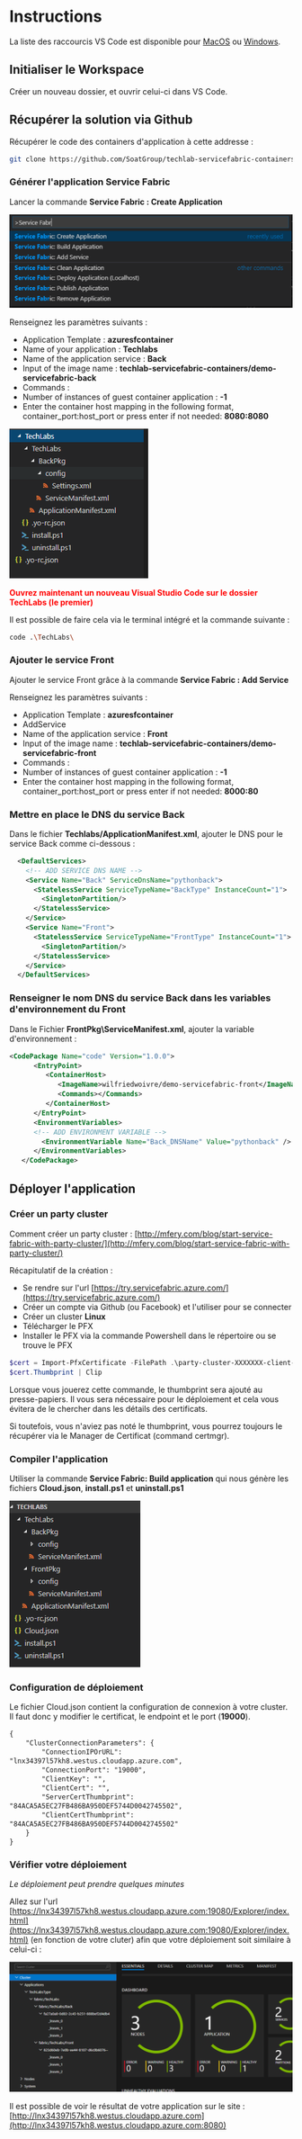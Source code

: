 # Instructions

La liste des raccourcis VS Code est disponible pour [MacOS](https://code.visualstudio.com/shortcuts/keyboard-shortcuts-macos.pdf) ou [Windows](https://code.visualstudio.com/shortcuts/keyboard-shortcuts-windows.pdf).

## Initialiser le Workspace 

Créer un nouveau dossier, et ouvrir celui-ci dans VS Code.

## Récupérer la solution via Github

Récupérer le code des containers d'application à cette addresse :

```bash
git clone https://github.com/SoatGroup/techlab-servicefabric-containers.git
```

### Générer l'application Service Fabric

Lancer la commande  **Service Fabric : Create Application**

![](assets/01-vscode-commands.png)

Renseignez les paramètres suivants : 
* Application Template : **azuresfcontainer**
* Name of your application : **Techlabs**
* Name of the application service : **Back**
* Input of the image name : **techlab-servicefabric-containers/demo-servicefabric-back**
* Commands : 
* Number of instances of guest container application : **-1**
* Enter the container host mapping in the following format, container_port:host_port or press enter if not needed: **8080:8080**

![](assets/02-create-application.png)

<span style="color:red">**Ouvrez maintenant un nouveau Visual Studio Code sur le dossier TechLabs (le premier)**</span>

Il est possible de faire cela via le terminal intégré et la commande suivante :

```bash
code .\TechLabs\
```

### Ajouter le service Front

Ajouter le service Front grâce à la commande **Service Fabric : Add Service**

Renseignez les paramètres suivants : 
* Application Template : **azuresfcontainer**
* AddService
* Name of the application service : **Front**
* Input of the image name : **techlab-servicefabric-containers/demo-servicefabric-front**
* Commands : 
* Number of instances of guest container application : **-1**
* Enter the container host mapping in the following format, container_port:host_port or press enter if not needed: **8000:80**

### Mettre en place le DNS du service Back 
Dans le fichier **Techlabs/ApplicationManifest.xml**, ajouter le DNS pour le service Back comme ci-dessous : 

```xml
  <DefaultServices>
    <!-- ADD SERVICE DNS NAME -->
    <Service Name="Back" ServiceDnsName="pythonback">
      <StatelessService ServiceTypeName="BackType" InstanceCount="1">
        <SingletonPartition/>
      </StatelessService>
    </Service>
    <Service Name="Front">
      <StatelessService ServiceTypeName="FrontType" InstanceCount="1">
        <SingletonPartition/>
      </StatelessService>
    </Service>
  </DefaultServices>
```

### Renseigner le nom DNS du service Back dans les variables d'environnement du Front

Dans le Fichier **FrontPkg\ServiceManifest.xml**, ajouter la variable d'environnement : 

```xml
<CodePackage Name="code" Version="1.0.0">
      <EntryPoint>
         <ContainerHost>
            <ImageName>wilfriedwoivre/demo-servicefabric-front</ImageName>
            <Commands></Commands>
         </ContainerHost>
      </EntryPoint>
      <EnvironmentVariables>
      <!-- ADD ENVIRONMENT VARIABLE -->
        <EnvironmentVariable Name="Back_DNSName" Value="pythonback" />
      </EnvironmentVariables> 
   </CodePackage>
```

## Déployer l'application 

### Créer un party cluster

Comment créer un party cluster : [http://mfery.com/blog/start-service-fabric-with-party-cluster/](http://mfery.com/blog/start-service-fabric-with-party-cluster/)

Récapitulatif de la création : 

* Se rendre sur l'url [https://try.servicefabric.azure.com/](https://try.servicefabric.azure.com/)
* Créer un compte via Github (ou Facebook) et l'utiliser pour se connecter
* Créer un cluster **Linux**
* Télécharger le PFX
* Installer le PFX via la commande Powershell dans le répertoire ou se trouve le PFX
```powershell
$cert = Import-PfxCertificate -FilePath .\party-cluster-XXXXXXX-client-cert.pfx -CertStoreLocation Cert:\CurrentUser\My -Password (ConvertTo-SecureString 1234567890 -AsPlainText -Force)
$cert.Thumbprint | Clip
```
Lorsque vous jouerez cette commande, le thumbprint sera ajouté au presse-papiers.
Il vous sera nécessaire pour le déploiement et cela vous évitera de le chercher dans les détails des certificats.

Si toutefois, vous n'aviez pas noté le thumbprint, vous pourrez toujours le récupérer via le Manager de Certificat (command certmgr).

### Compiler l'application 

Utiliser la commande **Service Fabric: Build application** qui nous génère les fichiers **Cloud.json**, **install.ps1** et **uninstall.ps1**

![](assets/03-after-build.png)

### Configuration de déploiement

Le fichier Cloud.json contient la configuration de connexion à votre cluster.
Il faut donc y modifier le certificat, le endpoint et le port (**19000**).
```Js
{
    "ClusterConnectionParameters": {
        "ConnectionIPOrURL": "lnx34397l57kh8.westus.cloudapp.azure.com",
        "ConnectionPort": "19000",
        "ClientKey": "",
        "ClientCert": "",
        "ServerCertThumbprint": "84ACA5A5EC27FB486BA950DEF5744D0042745502",
        "ClientCertThumbprint": "84ACA5A5EC27FB486BA950DEF5744D0042745502"
    }
}
```

### Vérifier votre déploiement

*Le déploiement peut prendre quelques minutes*

Allez sur l'url [https://lnx34397l57kh8.westus.cloudapp.azure.com:19080/Explorer/index.html](https://lnx34397l57kh8.westus.cloudapp.azure.com:19080/Explorer/index.html) (en fonction de votre cluter) afin que votre déploiement soit similaire à celui-ci : 

![](assets/04-result.png)

Il est possible de voir le résultat de votre application sur le site : 
[http://lnx34397l57kh8.westus.cloudapp.azure.com](http://lnx34397l57kh8.westus.cloudapp.azure.com:8080) 
